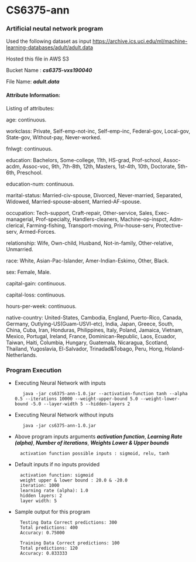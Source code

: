 # CS6375-ann

### Artificial neutal network program

Used the following dataset as input
https://archive.ics.uci.edu/ml/machine-learning-databases/adult/adult.data

Hosted this file in AWS S3

Bucket Name : ***cs6375-vxs190040***

File Name: ***adult.data***

#### Attribute Information:

Listing of attributes:

age: continuous.

workclass: Private, Self-emp-not-inc, Self-emp-inc, Federal-gov, Local-gov, State-gov, Without-pay, Never-worked.

fnlwgt: continuous.

education: Bachelors, Some-college, 11th, HS-grad, Prof-school, Assoc-acdm, Assoc-voc, 9th, 7th-8th, 12th, Masters, 1st-4th, 10th, Doctorate, 5th-6th, Preschool.

education-num: continuous.

marital-status: Married-civ-spouse, Divorced, Never-married, Separated, Widowed, Married-spouse-absent, Married-AF-spouse.

occupation: Tech-support, Craft-repair, Other-service, Sales, Exec-managerial, Prof-specialty, Handlers-cleaners, Machine-op-inspct, Adm-clerical, Farming-fishing, Transport-moving, Priv-house-serv, Protective-serv, Armed-Forces.

relationship: Wife, Own-child, Husband, Not-in-family, Other-relative, Unmarried.

race: White, Asian-Pac-Islander, Amer-Indian-Eskimo, Other, Black.

sex: Female, Male.

capital-gain: continuous.

capital-loss: continuous.

hours-per-week: continuous.

native-country: United-States, Cambodia, England, Puerto-Rico, Canada, Germany, Outlying-US(Guam-USVI-etc), India, Japan, Greece, South, China, Cuba, Iran, Honduras, Philippines, Italy, Poland, Jamaica, Vietnam, Mexico, Portugal, Ireland, France, Dominican-Republic, Laos, Ecuador, Taiwan, Haiti, Columbia, Hungary, Guatemala, Nicaragua, Scotland, Thailand, Yugoslavia, El-Salvador, Trinadad&Tobago, Peru, Hong, Holand-Netherlands.

### Program Execution

- Executing Neural Network with inputs

		 java -jar cs6375-ann-1.0.jar --activation-function tanh --alpha 0.5 --iterations 10000 --weight-upper-bound 5.0 --weight-lower-bound -5.0 --layer-width 5 --hidden-layers 2

- Executing Neural Network without inputs

		 java -jar cs6375-ann-1.0.jar

- Above program inputs arguments ***activation function***, ***Learning Rate (alpha)***, ***Number of iterations***, ***Weights Lower & Upper bounds***

		activation function possible inputs : sigmoid, relu, tanh

- Default inputs if no inputs provided

		activation function: sigmoid
		weight upper & lower bound : 20.0 & -20.0
		iteration: 1000
		learning rate (alpha): 1.0
		hidden layers: 2
		layer width: 5

- Sample output for this program

		Testing Data Correct predictions: 300
		Total predictions: 400
		Accuracy: 0.75000

		Training Data Correct predictions: 100
		Total predictions: 120
		Accuracy: 0.833333




